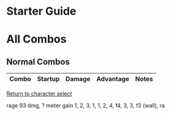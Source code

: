 # Starter Guide

# All Combos  

## Normal Combos  

| Combo | Startup | Damage | Advantage | Notes |
| ----- | ------- | ------ | --------- | ----- |


[Return to character select](./index.md)  

rage
93 dmg, ? meter gain
1, 2, 3, 1, 1, 2, 4, f4, 3, 3, f3 (wall), ra
